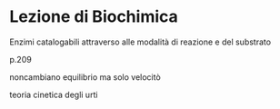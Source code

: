 # Lezione di Biochimica

Enzimi catalogabili attraverso alle modalità di reazione e del substrato


p.209

noncambiano equilibrio ma solo velocitò

teoria cinetica degli urti 


<!--stackedit_data:
eyJoaXN0b3J5IjpbMTY1MjkyMzgyMV19
-->